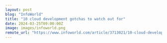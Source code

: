 ```yaml
---
layout: post
blog: "InfoWorld"
title: "10 cloud development gotchas to watch out for"
date: 2024-03-25T09:00:00Z
image: images/infoworld.png
remote_url: "https://www.infoworld.com/article/3713021/10-cloud-development-gotchas-to-watch-out-for.html#tk.rss_applicationdevelopment"
---
```


